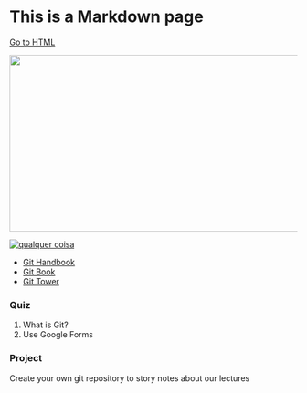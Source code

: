 # This is a Markdown page
[Go to HTML](https://alexandremcosta.github.io/10ten01/)

<p align="center">
  <a href="https://www.youtube.com/embed/USjZcfj8yxE">
    <img width="560" height="310" src="https://raw.githubusercontent.com/alexandremcosta/10ten01/main/video-thumbnail.png">
  </a>
</p>

[![qualquer coisa](https://raw.githubusercontent.com/alexandremcosta/10ten01/main/video-thumbnail.png)](https://www.youtube.com/embed/USjZcfj8yxE)

- [Git Handbook](https://guides.github.com/introduction/git-handbook/)
- [Git Book](https://guides.github.com/introduction/git-handbook/)
- [Git Tower](https://www.git-tower.com/learn/)

### Quiz
1. What is Git?
2. Use Google Forms

### Project
Create your own git repository to story notes about our lectures
